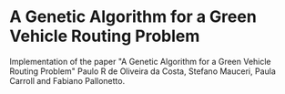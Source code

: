 # A Genetic Algorithm for a Green Vehicle Routing Problem

Implementation of the paper "A Genetic Algorithm for a Green Vehicle Routing Problem" Paulo R de Oliveira da Costa, Stefano Mauceri, Paula Carroll and Fabiano Pallonetto.
